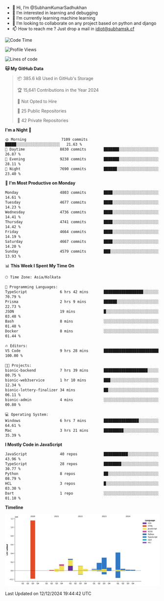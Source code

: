 - 👋 Hi, I’m @SubhamKumarSadhukhan
- 👀 I’m interested in learning and debugging
- 🌱 I’m currently learning machine learning
- 💞️ I’m looking to collaborate on any project based on python and django
- 📫 How to reach me ?
      Just drop a mail in idiot@subhamsk.cf

<!---
SubhamKumarSadhukhan/SubhamKumarSadhukhan is a ✨ special ✨ repository because its `README.md` (this file) appears on your GitHub profile.
You can click the Preview link to take a look at your changes.
--->


<!--START_SECTION:waka-->
![Code Time](http://img.shields.io/badge/Code%20Time-2%2C665%20hrs%2030%20mins-blue)

![Profile Views](http://img.shields.io/badge/Profile%20Views-1-blue)

![Lines of code](https://img.shields.io/badge/From%20Hello%20World%20I%27ve%20Written-2.8%20million%20lines%20of%20code-blue)

**🐱 My GitHub Data** 

> 📦 385.6 kB Used in GitHub's Storage 
 > 
> 🏆 15,641 Contributions in the Year 2024
 > 
> 🚫 Not Opted to Hire
 > 
> 📜 25 Public Repositories 
 > 
> 🔑 42 Private Repositories 
 > 
**I'm a Night 🦉** 

```text
🌞 Morning                7109 commits        █████░░░░░░░░░░░░░░░░░░░░   21.63 % 
🌆 Daytime                8830 commits        ███████░░░░░░░░░░░░░░░░░░   26.87 % 
🌃 Evening                9238 commits        ███████░░░░░░░░░░░░░░░░░░   28.11 % 
🌙 Night                  7690 commits        ██████░░░░░░░░░░░░░░░░░░░   23.40 % 
```
📅 **I'm Most Productive on Monday** 

```text
Monday                   4803 commits        ████░░░░░░░░░░░░░░░░░░░░░   14.61 % 
Tuesday                  4677 commits        ████░░░░░░░░░░░░░░░░░░░░░   14.23 % 
Wednesday                4736 commits        ████░░░░░░░░░░░░░░░░░░░░░   14.41 % 
Thursday                 4741 commits        ████░░░░░░░░░░░░░░░░░░░░░   14.42 % 
Friday                   4664 commits        ████░░░░░░░░░░░░░░░░░░░░░   14.19 % 
Saturday                 4667 commits        ████░░░░░░░░░░░░░░░░░░░░░   14.20 % 
Sunday                   4579 commits        ███░░░░░░░░░░░░░░░░░░░░░░   13.93 % 
```


📊 **This Week I Spent My Time On** 

```text
🕑︎ Time Zone: Asia/Kolkata

💬 Programming Languages: 
TypeScript               6 hrs 42 mins       ██████████████████░░░░░░░   70.79 % 
Prisma                   2 hrs 9 mins        ██████░░░░░░░░░░░░░░░░░░░   22.73 % 
JSON                     19 mins             █░░░░░░░░░░░░░░░░░░░░░░░░   03.48 % 
Bash                     8 mins              ░░░░░░░░░░░░░░░░░░░░░░░░░   01.48 % 
Docker                   8 mins              ░░░░░░░░░░░░░░░░░░░░░░░░░   01.44 % 

🔥 Editors: 
VS Code                  9 hrs 28 mins       █████████████████████████   100.00 % 

🐱‍💻 Projects: 
bionic-backend           7 hrs 39 mins       ████████████████████░░░░░   80.75 % 
bionic-web3service       1 hr 10 mins        ███░░░░░░░░░░░░░░░░░░░░░░   12.34 % 
bionic-lottery-finalizer 34 mins             ██░░░░░░░░░░░░░░░░░░░░░░░   06.11 % 
bionic-admin             4 mins              ░░░░░░░░░░░░░░░░░░░░░░░░░   00.80 % 

💻 Operating System: 
Windows                  6 hrs 7 mins        ████████████████░░░░░░░░░   64.61 % 
Mac                      3 hrs 21 mins       █████████░░░░░░░░░░░░░░░░   35.39 % 
```

**I Mostly Code in JavaScript** 

```text
JavaScript               40 repos            ███████████░░░░░░░░░░░░░░   43.96 % 
TypeScript               28 repos            ████████░░░░░░░░░░░░░░░░░   30.77 % 
Python                   8 repos             ██░░░░░░░░░░░░░░░░░░░░░░░   08.79 % 
HCL                      3 repos             █░░░░░░░░░░░░░░░░░░░░░░░░   03.30 % 
Dart                     1 repo              ░░░░░░░░░░░░░░░░░░░░░░░░░   01.10 % 
```



**Timeline**

![Lines of Code chart](https://raw.githubusercontent.com/SubhamKumarSadhukhan/SubhamKumarSadhukhan/main/assets/bar_graph.png)


 Last Updated on 12/12/2024 19:44:42 UTC
<!--END_SECTION:waka-->
